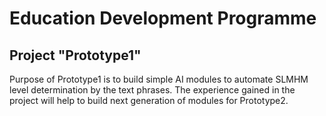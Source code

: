 # Education Development Programme
## Project "Prototype1"

Purpose of Prototype1 is to build simple AI modules to automate SLMHM level determination by the text phrases. The experience gained in the project will help to build next generation of modules for Prototype2.


